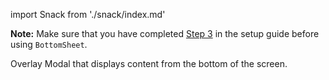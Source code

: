 import Snack from './snack/index.md'

<!-- To show the guide to configure the BottomSheet Component to a project.
This is not added as description in comments of the component so is added here. -->

**Note:**
Make sure that you have completed [Step 3](getting_started.md#step-3-setup-react-native-safe-area-context) in the setup guide before using `BottomSheet`.

Overlay Modal that displays content from the bottom of the screen.

<Snack />
